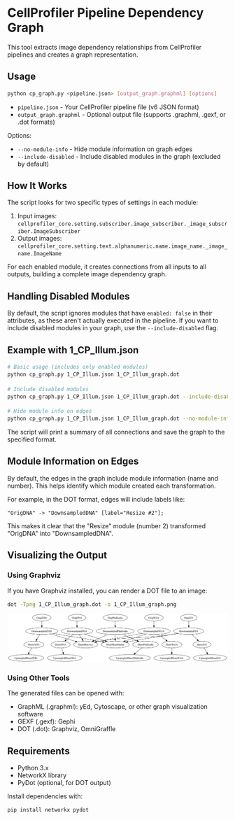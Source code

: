 # CellProfiler Pipeline Dependency Graph

This tool extracts image dependency relationships from CellProfiler pipelines and creates a graph representation.

## Usage

```bash
python cp_graph.py <pipeline.json> [output_graph.graphml] [options]
```

- `pipeline.json` - Your CellProfiler pipeline file (v6 JSON format)
- `output_graph.graphml` - Optional output file (supports .graphml, .gexf, or .dot formats)

Options:
- `--no-module-info` - Hide module information on graph edges
- `--include-disabled` - Include disabled modules in the graph (excluded by default)

## How It Works

The script looks for two specific types of settings in each module:

1. Input images: `cellprofiler_core.setting.subscriber.image_subscriber._image_subscriber.ImageSubscriber`
2. Output images: `cellprofiler_core.setting.text.alphanumeric.name.image_name._image_name.ImageName`

For each enabled module, it creates connections from all inputs to all outputs, building a complete image dependency graph.

## Handling Disabled Modules

By default, the script ignores modules that have `enabled: false` in their attributes, as these aren't actually executed in the pipeline. If you want to include disabled modules in your graph, use the `--include-disabled` flag.

## Example with 1_CP_Illum.json

```bash
# Basic usage (includes only enabled modules)
python cp_graph.py 1_CP_Illum.json 1_CP_Illum_graph.dot

# Include disabled modules
python cp_graph.py 1_CP_Illum.json 1_CP_Illum_graph.dot --include-disabled

# Hide module info on edges
python cp_graph.py 1_CP_Illum.json 1_CP_Illum_graph.dot --no-module-info
```

The script will print a summary of all connections and save the graph to the specified format.

## Module Information on Edges

By default, the edges in the graph include module information (name and number). This helps identify which module created each transformation.

For example, in the DOT format, edges will include labels like:
```
"OrigDNA" -> "DownsampledDNA" [label="Resize #2"];
```

This makes it clear that the "Resize" module (number 2) transformed "OrigDNA" into "DownsampledDNA".

## Visualizing the Output

### Using Graphviz

If you have Graphviz installed, you can render a DOT file to an image:

```bash
dot -Tpng 1_CP_Illum_graph.dot -o 1_CP_Illum_graph.png
```

![image](1_CP_Illum_graph.png)

### Using Other Tools

The generated files can be opened with:
- GraphML (.graphml): yEd, Cytoscape, or other graph visualization software
- GEXF (.gexf): Gephi
- DOT (.dot): Graphviz, OmniGraffle

## Requirements

- Python 3.x
- NetworkX library
- PyDot (optional, for DOT output)

Install dependencies with:
```bash
pip install networkx pydot
```
